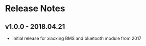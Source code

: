 # Release Notes

## v1.0.0 - 2018.04.21
- Initial release for xiaoxing BMS and bluetooth module from 2017
